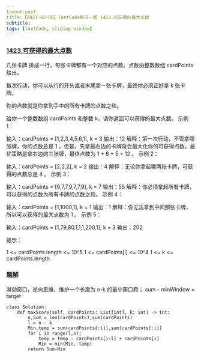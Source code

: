 ```yaml
---
layout:post
title:【2021-02-06】leetCode每日一题 1423.可获得的最大点数
subtitle:
tags: [leetCode, sliding window]
---
```

### [1423.可获得的最大点数](https://leetcode-cn.com/problems/maximum-points-you-can-obtain-from-cards/)
几张卡牌 排成一行，每张卡牌都有一个对应的点数。点数由整数数组 cardPoints 给出。

每次行动，你可以从行的开头或者末尾拿一张卡牌，最终你必须正好拿 k 张卡牌。

你的点数就是你拿到手中的所有卡牌的点数之和。

给你一个整数数组 cardPoints 和整数 k，请你返回可以获得的最大点数。
示例 1：

输入：cardPoints = [1,2,3,4,5,6,1], k = 3
输出：12
解释：第一次行动，不管拿哪张牌，你的点数总是 1 。但是，先拿最右边的卡牌将会最大化你的可获得点数。最优策略是拿右边的三张牌，最终点数为 1 + 6 + 5 = 12 。
示例 2：

输入：cardPoints = [2,2,2], k = 2
输出：4
解释：无论你拿起哪两张卡牌，可获得的点数总是 4 。
示例 3：

输入：cardPoints = [9,7,7,9,7,7,9], k = 7
输出：55
解释：你必须拿起所有卡牌，可以获得的点数为所有卡牌的点数之和。
示例 4：

输入：cardPoints = [1,1000,1], k = 1
输出：1
解释：你无法拿到中间那张卡牌，所以可以获得的最大点数为 1 。 
示例 5：

输入：cardPoints = [1,79,80,1,1,1,200,1], k = 3
输出：202
 

提示：

1 <= cardPoints.length <= 10^5
1 <= cardPoints[i] <= 10^4
1 <= k <= cardPoints.length

### 题解
滑动窗口，逆向思维，维护一个长度为 n-k 的最小窗口和；
sum - minWindow = target

```python3
class Solution:
    def maxScore(self, cardPoints: List[int], k: int) -> int:
        n,Sum = len(cardPoints),sum(cardPoints)
        l = n - k
        Min,temp = sum(cardPoints[:l]),sum(cardPoints[:l])
        for i in range(l,n):
            temp = temp - cardPoints[i-l] + cardPoints[i]
            Min = min(Min, temp)
        return Sum-Min
```

